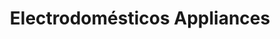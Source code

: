 ---
title: "Electrodomésticos Appliances"
url: /biscoe/electrodomesticos-appliances/
shop: appliance
---